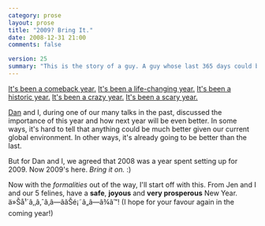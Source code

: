 ```yaml
---
category: prose
layout: prose
title: "2009? Bring It."
date: 2008-12-31 21:00
comments: false

version: 25
summary: "This is the story of a guy. A guy whose last 365 days could be equated to riding X for the first time at Six Flags Magic Mountain. It's been hard, it's been crazy and somehow it's been fun. Now with 2009 around the corner, said guy can't wait to see what's in store."
---
```


[It's been a comeback year.][1] [It's been a life-changing year.][2] [It's been a historic year.][3] [It's been a crazy year.][4] [It's been a scary year.][5]

[Dan][6] and I, during one of our many talks in the past, discussed the importance of this year and how next year will be even better. In some ways, it's hard to tell that anything could be much better given our current global environment. In other ways, it's already going to be better than the last.

But for Dan and I, we agreed that 2008 was a year spent setting up for 2009. Now 2009's here. *Bring it on.* :)

Now with the *formalities* out of the way, I'll start off with this. From Jen and I and our 5 felines, have a **safe**, **joyous** and **very prosperous** New Year. ä»Šå¹´ã‚‚ã‚ˆã‚ã—ããŠé¡˜ã„ã—ã¾ã™! (I hope for your favour again in the coming year!)

[1]: http://avalonstar.com/blog/2008/mar/26/message-distorted/
[2]: http://avalonstar.com/blog/2008/nov/10/revyver-be-acquired/
[3]: http://www.cnn.com/2008/POLITICS/11/04/obama.transcript/
[4]: http://www.cnbc.com/id/26945972/
[5]: http://query.nytimes.com/gst/fullpage.html?res=9906E1DC1E3AF934A15752C1A9679C8B63&sec=&spon=&pagewanted=all
[6]: http://superfluousbanter.org/
